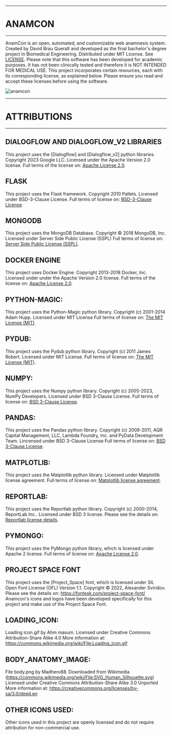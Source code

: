 ----------------
# ANAMCON
----------------
AnamCon is an open, automated, and customizable web anamnesis system.
Created by David Brau Queralt and developed as the final bachelor's degree project in Biomedical Engineering. 
Distributed under MIT License. See [LICENSE](/LICENSE).
Please note that this software has been developed for academic purposes. It has not been clinically tested and therefore it is NOT INTENDED FOR MEDICAL USE.
This project incorporates certain resources, each with its corresponding license, as explained below. Please ensure you read and accept these licenses before using the software.


![anamcon](https://github.com/dbrauq/anamcon/assets/122096703/9ec082cd-e16c-4a6b-8678-0720dce21dc1)

----------------
# ATTRIBUTIONS
----------------

## DIALOGFLOW AND DIALOGFLOW_V2 LIBRARIES
This project uses the [Dialogflow] and [Dialogflow_v2] python libraries. Copyright 2023 Google LLC. Licensed under the Apache Version 2.0 license.
Full terms of the license on: [Apache License 2.0](https://www.apache.org/licenses/LICENSE-2.0).

## FLASK
This project uses the Flask framework. Copyright 2010 Pallets. Licensed under BSD-3-Clause License.
Full terms of license on: [BSD-3-Clause License](https://flask.palletsprojects.com/en/2.3.x/license/).

## MONGODB
This project uses the MongoDB Database. Copyright © 2018 MongoDB, Inc. Licensed under Server Side Public License (SSPL)
Full terms of license on: [Server Side Public License (SSPL)](https://www.mongodb.com/licensing/server-side-public-license).

## DOCKER ENGINE
This project uses Docker Engine. Copyright 2013-2018 Docker, Inc. Licensed under under the Apache Version 2.0 license.
Full terms of the license on: [Apache License 2.0](https://www.docker.com/legal/docker-subscription-service-agreement/).

## PYTHON-MAGIC:
This project uses the Python-Magic python library. Copyright (c) 2001-2014 Adam Hupp. Licensed under MIT License
Full terms of license on: [The MIT License (MIT)](https://github.com/ahupp/python-magic/blob/master/LICENSE).

## PYDUB:
This project uses the Pydub python library. Copyright (c) 2011 James Robert. Licensed under MIT License.
Full terms of license on: [The MIT License (MIT)](https://github.com/jiaaro/pydub/blob/master/LICENSE).

## NUMPY:
This project uses the Numpy python library. Copyright (c) 2005-2023, NumPy Developers. Licensed under BSD 3-Clause License.
Full terms of license on: [BSD 3-Clause License](https://numpy.org/doc/stable/license.html).

## PANDAS:
This project uses the Pandas python library. Copyright (c) 2008-2011, AQR Capital Management, LLC, Lambda Foundry, Inc. and PyData Development Team. Lincensed under BSD 3-Clause License
Full terms of license on: [BSD 3-Clause License](https://github.com/pandas-dev/pandas/blob/main/LICENSE).

## MATPLOTLIB:
This project uses the Matplotlib python library. Licensed under Matplotlib license agreement.
Full terms of license on: [Matplotlib license agreement](https://matplotlib.org/stable/users/project/license.html).

## REPORTLAB:
This project uses the Reportlab python library. Copyright (c) 2000-2014, ReportLab Inc.. Licensed under BSD 3 license.
Please see the details on: [Reportlab license details](https://docs.reportlab.com/developerfaqs/#13-licensing).

## PYMONGO:
This project uses the PyMongo python library, which is licensed under Apache 2 license.
Full terms of license on: [Apache License 2.0](https://www.apache.org/licenses/LICENSE-2.0).

## PROJECT SPACE FONT
This project uses the [Project_Space] font, which is licensed under SIL Open Font License (OFL) Version 1.1.
Copyright © 2022, Alexander Sviridov. Please see the details on: https://fontesk.com/project-space-font/
Anamcon's icons and logos have been developed specifically for this project and make use of the Project Space Font.

## LOADING_ICON:
Loading icon.gif by Ahm masum. Licensed under Creative Commons Attribution-Share Alike 4.0
More information at: https://commons.wikimedia.org/wiki/File:Loading_icon.gif

## BODY_ANATOMY_IMAGE:
File body.png by Madhero88. Downloaded from Wikimedia (https://commons.wikimedia.org/wiki/File:SVG_Human_Silhouette.svg)
Licensed under Creative Commons Attribution-Share Alike 3.0 Unported
More information at: https://creativecommons.org/licenses/by-sa/3.0/deed.en

## OTHER ICONS USED:
Other icons used in this project are openly licensed and do not require attribution for non-commercial use.




